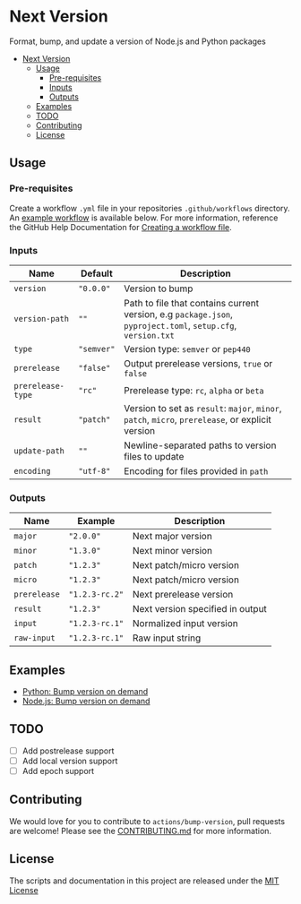 # Next Version

Format, bump, and update a version of Node.js and Python packages

- [Next Version](#next-version)
  - [Usage](#usage)
    - [Pre-requisites](#pre-requisites)
    - [Inputs](#inputs)
    - [Outputs](#outputs)
  - [Examples](#examples)
  - [TODO](#todo)
  - [Contributing](#contributing)
  - [License](#license)

## Usage
### Pre-requisites
Create a workflow `.yml` file in your repositories `.github/workflows` directory. An [example workflow](#example-workflow) is available below. For more information, reference the GitHub Help Documentation for [Creating a workflow file](https://help.github.com/en/articles/configuring-a-workflow#creating-a-workflow-file).

### Inputs
| Name | Default | Description |
| - | - | - |
| `version` | `"0.0.0"` | Version to bump |
| `version-path` | `""` | Path to file that contains current version, e.g `package.json`, `pyproject.toml`, `setup.cfg`, `version.txt` |
| `type` | `"semver"` | Version type: `semver` or `pep440` |
| `prerelease` | `"false"` | Output prerelease versions, `true` or `false` |
| `prerelease-type` | `"rc"` | Prerelease type: `rc`, `alpha` or `beta` |
| `result` | `"patch"` | Version to set as `result`: `major`, `minor`, `patch`, `micro`, `prerelease`, or explicit version |
| `update-path` | `""` | Newline-separated paths to version files to update |
| `encoding` | `"utf-8"` | Encoding for files provided in `path` |

### Outputs
| Name | Example | Description |
| - | - | - |
| `major` | `"2.0.0"` | Next major version |
| `minor` | `"1.3.0"` | Next minor version |
| `patch` | `"1.2.3"` | Next patch/micro version |
| `micro` | `"1.2.3"` | Next patch/micro version |
| `prerelease` | `"1.2.3-rc.2"` | Next prerelease version |
| `result` | `"1.2.3"` | Next version specified in output |
| `input` | `"1.2.3-rc.1"` | Normalized input version |
| `raw-input` | `"1.2.3-rc.1"` | Raw input string |


## Examples
- [Python: Bump version on demand](examples/python-on-demand.yml)
- [Node.js: Bump version on demand](examples/nodejs-on-demand.yml)

## TODO
- [ ] Add postrelease support
- [ ] Add local version support
- [ ] Add epoch support

## Contributing
We would love for you to contribute to `actions/bump-version`, pull requests are welcome! Please see the [CONTRIBUTING.md](CONTRIBUTING.md) for more information.

## License
The scripts and documentation in this project are released under the [MIT License](LICENSE)
